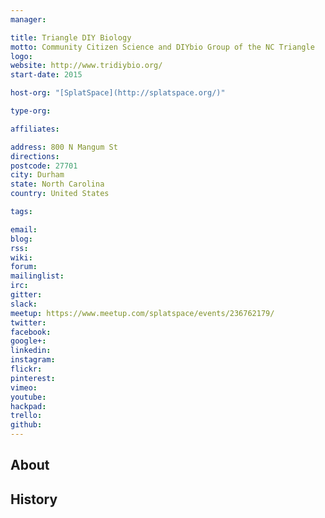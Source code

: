 ```yaml
---
manager:

title: Triangle DIY Biology
motto: Community Citizen Science and DIYbio Group of the NC Triangle
logo:
website: http://www.tridiybio.org/
start-date: 2015

host-org: "[SplatSpace](http://splatspace.org/)"

type-org:

affiliates:

address: 800 N Mangum St
directions:
postcode: 27701
city: Durham
state: North Carolina
country: United States

tags:

email:
blog:
rss:
wiki:
forum:
mailinglist:
irc:
gitter:
slack:
meetup: https://www.meetup.com/splatspace/events/236762179/
twitter:
facebook:
google+:
linkedin:
instagram:
flickr:
pinterest:
vimeo:
youtube:
hackpad:
trello:
github:
---
```


## About

## History
